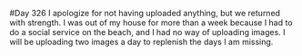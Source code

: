 #Day 326
I apologize for not having uploaded anything, but we returned with strength.
I was out of my house for more than a week because I had to do a social service on the beach, and I had no way of uploading images.
I will be uploading two images a day to replenish the days I am missing.
